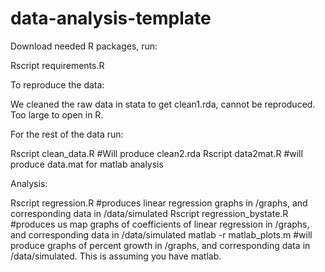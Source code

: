 data-analysis-template
======================
Download needed R packages, run:

Rscript requirements.R


To reproduce the data:

We cleaned the raw data in stata to get clean1.rda, cannot be reproduced. Too large to open in R.


For the rest of the data run:

Rscript clean_data.R #Will produce clean2.rda
Rscript data2mat.R #will produce data.mat for matlab analysis


Analysis:

Rscript regression.R #produces linear regression graphs in /graphs, and corresponding data in /data/simulated
Rscript regression_bystate.R #produces us map graphs of coefficients of linear regression in /graphs, and corresponding data in /data/simulated
matlab -r matlab_plots.m #will produce graphs of percent growth in /graphs, and corresponding data in /data/simulated. This is assuming you have matlab.
